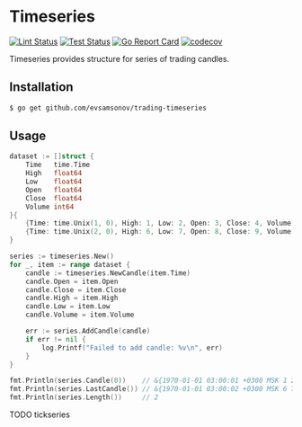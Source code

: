 # Timeseries

[![Lint Status](https://github.com/evsamsonov/trading-timeseries/actions/workflows/lint.yml/badge.svg)](https://github.com/evsamsonov/trengin/actions?workflow=golangci-lint)
[![Test Status](https://github.com/evsamsonov/trading-timeseries/actions/workflows/test.yml/badge.svg)](https://github.com/evsamsonov/trengin/actions?workflow=test)
[![Go Report Card](https://goreportcard.com/badge/github.com/evsamsonov/trading-timeseries)](https://goreportcard.com/report/github.com/evsamsonov/trading-timeseries)
[![codecov](https://codecov.io/gh/evsamsonov/trading-timeseries/branch/master/graph/badge.svg?token=6HV8Z6ZAE0)](https://codecov.io/gh/evsamsonov/trading-timeseries)

Timeseries provides structure for series of trading candles. 

## Installation

```sh
$ go get github.com/evsamsonov/trading-timeseries
```

## Usage


```go
dataset := []struct {
    Time   time.Time
    High   float64
    Low    float64
    Open   float64
    Close  float64
    Volume int64
}{
    {Time: time.Unix(1, 0), High: 1, Low: 2, Open: 3, Close: 4, Volume: 5},
    {Time: time.Unix(2, 0), High: 6, Low: 7, Open: 8, Close: 9, Volume: 10},
}

series := timeseries.New()
for _, item := range dataset {
    candle := timeseries.NewCandle(item.Time)
    candle.Open = item.Open
    candle.Close = item.Close
    candle.High = item.High
    candle.Low = item.Low
    candle.Volume = item.Volume

    err := series.AddCandle(candle)
    if err != nil {
        log.Printf("Failed to add candle: %v\n", err)
    }
}

fmt.Println(series.Candle(0))    // &{1970-01-01 03:00:01 +0300 MSK 1 2 3 4 5}
fmt.Println(series.LastCandle()) // &{1970-01-01 03:00:02 +0300 MSK 6 7 8 9 10}
fmt.Println(series.Length())     // 2
```

TODO 
tickseries
